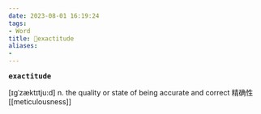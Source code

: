 ```yaml
---
date: 2023-08-01 16:19:24
tags: 
- Word
title: 📖exactitude
aliases: 
- 
---
```


<pre><strong>exactitude</strong></pre>

[ɪgˈzæktɪtju:d]
n. the quality or state of being accurate and correct 精确性
[[meticulousness]]
